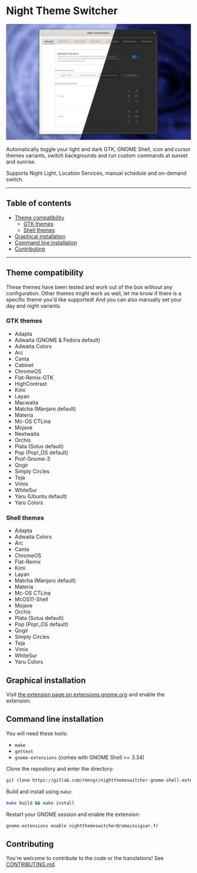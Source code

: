 # Night Theme Switcher <!-- omit in toc -->

![](./res/screenshot.png)
<!-- Background picture by Adrien Converse from https://unsplash.com/photos/kCrrUx7US04 -->

Automatically toggle your light and dark GTK, GNOME Shell, icon and cursor themes variants, switch backgrounds and run custom commands at sunset and sunrise.

Supports Night Light, Location Services, manual schedule and on-demand switch.

---

## Table of contents <!-- omit in toc -->

- [Theme compatibility](#theme-compatibility)
	- [GTK themes](#gtk-themes)
	- [Shell themes](#shell-themes)
- [Graphical installation](#graphical-installation)
- [Command line installation](#command-line-installation)
- [Contributing](#contributing)

---

## Theme compatibility

These themes have been tested and work out of the box without any configuration. Other themes might work as well, let me know if there is a specific theme you'd like supported! And you can also manually set your day and night variants.

### GTK themes

- Adapta
- Adwaita (GNOME & Fedora default)
- Adwaita Colors
- Arc
- Canta
- Cabinet
- ChromeOS
- Flat-Remix-GTK
- HighContrast
- Kimi
- Layan
- Macwaita
- Matcha (Manjaro default)
- Materia
- Mc-OS CTLina
- Mojave
- Nextwaita
- Orchis
- Plata (Solus default)
- Pop (Pop!_OS default)
- Prof-Gnome-3
- Qogir
- Simply Circles
- Teja
- Vimix
- WhiteSur
- Yaru (Ubuntu default)
- Yaru Colors

### Shell themes

- Adapta
- Adwaita Colors
- Arc
- Canta
- ChromeOS
- Flat-Remix
- Kimi
- Layan
- Matcha (Manjaro default)
- Materia
- Mc-OS CTLina
- McOS11-Shell
- Mojave
- Orchis
- Plata (Solus default)
- Pop (Pop!_OS default)
- Qogir
- Simply Circles
- Teja
- Vimix
- WhiteSur
- Yaru Colors

## Graphical installation

Visit [the extension page on extensions.gnome.org](https://extensions.gnome.org/extension/2236/night-theme-switcher/) and enable the extension.

## Command line installation

You will need these tools:

- `make`
- `gettext`
- `gnome-extensions` (comes with GNOME Shell >= 3.34)

Clone the repository and enter the directory:

```bash
git clone https://gitlab.com/rmnvgr/nightthemeswitcher-gnome-shell-extension.git && cd nightthemeswitcher-gnome-shell-extension
```

Build and install using `make`:

```bash
make build && make install
```

Restart your GNOME session and enable the extension:

```bash
gnome-extensions enable nightthemeswitcher@romainvigier.fr
```

## Contributing

You're welcome to contribute to the code or the translations! See [CONTRIBUTING.md](./CONTRIBUTING.md).
